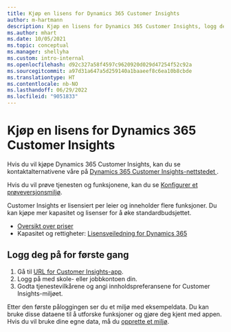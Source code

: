 ```yaml
---
title: Kjøp en lisens for Dynamics 365 Customer Insights
author: m-hartmann
description: Kjøp en lisens for Dynamics 365 Customer Insights, logg deg på og gjør deg kjent med appen.
ms.author: mhart
ms.date: 10/05/2021
ms.topic: conceptual
ms.manager: shellyha
ms.custom: intro-internal
ms.openlocfilehash: d92c327a58f4597c9620920d029d47254f52c92a
ms.sourcegitcommit: a97d31a647a5d259140a1baaeef8c6ea10b8cbde
ms.translationtype: HT
ms.contentlocale: nb-NO
ms.lasthandoff: 06/29/2022
ms.locfileid: "9051833"
---
```

# <a name="purchase-a-license-of-dynamics-365-customer-insights"></a>Kjøp en lisens for Dynamics 365 Customer Insights

Hvis du vil kjøpe Dynamics 365 Customer Insights, kan du se kontaktalternativene våre på [Dynamics 365 Customer Insights-nettstedet ](https://dynamics.microsoft.com/ai/customer-insights/).

Hvis du vil prøve tjenesten og funksjonene, kan du se [Konfigurer et prøveversjonsmiljø](trial-signup.md).

Customer Insights er lisensiert per leier og inneholder flere funksjoner. Du kan kjøpe mer kapasitet og lisenser for å øke standardbudsjettet.
- [Oversikt over priser](https://dynamics.microsoft.com/ai/customer-insights/pricing/)
- Kapasitet og rettigheter: [Lisensveiledning for Dynamics 365](https://go.microsoft.com/fwlink/?LinkId=866544)

## <a name="sign-in-for-the-first-time"></a>Logg deg på for første gang

1. Gå til [URL for Customer Insights-app](https://home.ci.ai.dynamics.com).
1. Logg på med skole- eller jobbkontoen din.
1. Godta tjenestevilkårene og angi innholdspreferansene for Customer Insights-miljøet.

Etter den første påloggingen ser du et miljø med eksempeldata. Du kan bruke disse dataene til å utforske funksjoner og gjøre deg kjent med appen. Hvis du vil bruke dine egne data, må du [opprette et miljø](create-environment.md).
